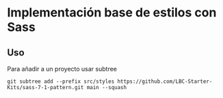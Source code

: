 # Implementación base de estilos con Sass

## Uso

Para añadir a un proyecto usar subtree
```
git subtree add --prefix src/styles https://github.com/LBC-Starter-Kits/sass-7-1-pattern.git main --squash
```
